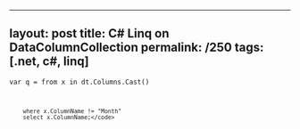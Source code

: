 ---
layout: post
title: C# Linq on DataColumnCollection
permalink: /250
tags: [.net, c#, linq]
----

<code>var q = from x in dt.Columns.Cast<DataColumn>()

    	where x.ColumnName != "Month"
    	select x.ColumnName;</code>

